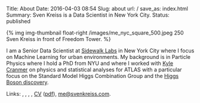 Title: About
Date: 2016-04-03 08:54
Slug: about
url: /
save_as: index.html
Summary: Sven Kreiss is a Data Scientist in New York City.
Status: published


<!-- {% img img-thumbnail float-right http://www.gravatar.com/avatar/1838de72eb5ce4b000c41c06dedb52c4.png?s=180 %} -->
{% img img-thumbnail float-right /images/me_nyc_square_500.jpeg 250 Sven Kreiss in front of Freedom Tower. %}

I am a Senior Data Scientist at [Sidewalk Labs](https://www.sidewalklabs.com) in New York City
where I focus on Machine Learning for urban environments. My background is in Particle Physics
where I hold a PhD from NYU and where I worked with
[Kyle Cranmer](http://theoryandpractice.org/) on physics and statistical
analyses for ATLAS with a particular focus
on the Standard Model Higgs Combination Group and the [Higgs Boson discovery](/projects.html#discovery).

Links:
<span style="white-space: nowrap">[<i class="fa fa-rss"></i>](/feeds/all.atom.xml)</span>,
<span style="white-space: nowrap">[<i class="fa fa-github"></i>](https://github.com/svenkreiss/)</span>,
<span style="white-space: nowrap">[<i class="fa fa-twitter"></i>](https://twitter.com/svenkreiss)</span>,
<span style="white-space: nowrap">[<i class="fa fa-linkedin-square"></i>](https://www.linkedin.com/in/svenkreiss/)</span>,
<span style="white-space: nowrap">[<i class="fa fa-file-text"></i> CV](/files/cv.html) ([pdf](/files/cv.pdf))</span>,
<span style="white-space: nowrap">[<i class="fa fa-envelope"></i> me@svenkreiss.com](mailto:me@svenkreiss.com)</span>.
